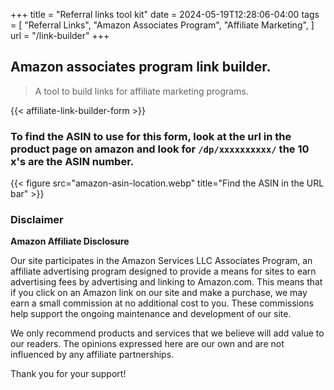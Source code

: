 +++
title = "Referral links tool kit"
date = 2024-05-19T12:28:06-04:00
tags = [
  "Referral Links",
  "Amazon Associates Program",
  "Affiliate Marketing",
]
url = "/link-builder"
+++

## Amazon associates program link builder.

> A tool to build links for affiliate marketing programs.

<!--more-->

{{< affiliate-link-builder-form  >}}

### To find the ASIN to use for this form, look at the url in the product page on amazon and look for `/dp/xxxxxxxxxx/` the 10 x's are the ASIN number.

 {{< figure src="amazon-asin-location.webp" title="Find the ASIN in the URL bar" >}}


### Disclaimer

**Amazon Affiliate Disclosure**

Our site participates in the Amazon Services LLC Associates Program, an affiliate advertising program designed to provide a means for sites to earn advertising fees by advertising and linking to Amazon.com. This means that if you click on an Amazon link on our site and make a purchase, we may earn a small commission at no additional cost to you. These commissions help support the ongoing maintenance and development of our site.  

We only recommend products and services that we believe will add value to our readers. The opinions expressed here are our own and are not influenced by any affiliate partnerships.  

Thank you for your support!  


